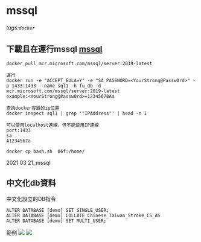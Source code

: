 # mssql
###### tags:`docker`
## 下載且在運行mssql [mssql](https://docs.microsoft.com/zh-tw/sql/linux/quickstart-install-connect-docker?view=sql-server-ver15&pivots=cs1-bash)

~~~
docker pull mcr.microsoft.com/mssql/server:2019-latest

運行
docker run -e "ACCEPT_EULA=Y" -e "SA_PASSWORD=<YourStrong@Passw0rd>" -p 1433:1433 --name sql1 -h fu_db -d mcr.microsoft.com/mssql/server:2019-latest
example:<YourStrong@Passw0rd>=12345678Aa

查詢docker容器的ip位置
docker inspect sql1 | grep '"IPAddress"' | head -n 1

可以使用localhost連線，但不能使用IP連線
port:1433
sa
A1234567a

docker cp bash.sh  06f:/home/
~~~

2021 03 21_mssql

## 中文化db資料
中文化設立的DB指令
~~~
ALTER DATABASE [demo] SET SINGLE_USER;
ALTER DATABASE [demo] COLLATE Chinese_Taiwan_Stroke_CS_AS
ALTER DATABASE [demo] SET MULTI_USER;
~~~
範例
![](https://i.imgur.com/o9gyvsE.png)
![](https://i.imgur.com/0F8oFAp.png)
